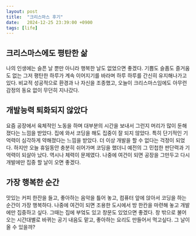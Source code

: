 ```yaml
---
layout: post
title:  "크리스마스 후기"
date:   2024-12-25 23:39:00 +0900
tags: [life]
---
```


## 크리스마스에도 평탄한 삶
나의 인생에는 슬픈 날 뿐만 아니라 행복한 날도 없었으면 좋겠다. 기쁨도 슬픔도 즐거움도 없는 그저 평탄한 하루가 계속 이어지기를 바라며 하루 하루를 간신히 유지해나가고 있다. 비교적 성공적으로 환경과 나 자신을 조종했고, 오늘이 크리스마스임에도 아무런 감정의 동요 없이 무던히 지나갔다.

## 개발능력 퇴화되지 않았다
요즘 공장에서 육체적인 노동을 하며 대부분의 시간을 보내서 그런지 머리가 많이 둔해졌다는 느낌을 받았다. 집에 와서 코딩을 해도 집중이 잘 되지 않았다. 특히 단기적인 기억력이 심각하게 약해졌다는 느낌을 받았다. 더 이상 개발을 할 수 없다는 걱정이 되었다.
하지만 오늘 휴일동안 충분히 쉬어가며 코딩을 했더니 예전의 그 민첩한 판단력과 기억력이 되살아 났다. 역시나 체력이 문제였다. 나중에 여건이 되면 공장을 그만두고 다시 개발에만 집중 할 날이 오면 좋겠다.

## 가장 행복한 순간
맛있는 커피 한잔을 들고, 좋아하는 음악을 틀어 놓고, 컴퓨터 앞에 앉아서 코딩을 하는 순간이 가장 행복하다. 나중에 여건이 되면 조용한 도시에서 방 한칸을 마련해 놓고 개발에만 집중하고 싶다. 그때는 집에 부엌도 있고 창문도 있었으면 좋겠다. 창 밖으로 불어오는 시간대별로 바뀌는 공기 내음도 맡고, 좋아하는 요리도 만들어서 먹고싶다. 그 날이 올 수 있을까?
